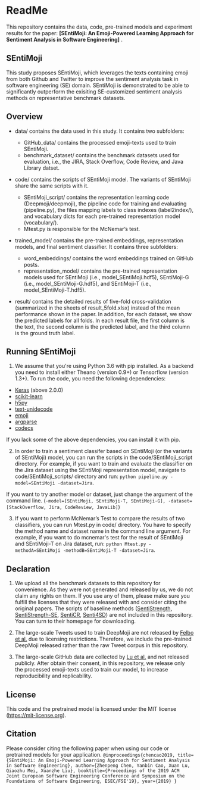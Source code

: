 # ReadMe
This repository contains the data, code, pre-trained models and experiment results for the paper: **[SEntiMoji: An Emoji-Powered Learning Approach for Sentiment Analysis in Software Engineering]** .

## SEntiMoji
This study proposes SEntiMoji, which leverages the texts containing emoji from both Github and Twitter to improve the sentiment analysis task in software engineering (SE) domain. SEntiMoji is demonstrated to be able to significantly outperform the exisiting SE-customized sentiment analysis methods on representative benchmark datasets.

## Overview
* data/ contains the data used in this study. It contains two subfolders:
  - GitHub_data/ contains the processed emoji-texts used to train SEntiMoji.
  - benchmark_dataset/ contains the benchmark datasets used for evaluation, i.e., the JIRA, Stack Overflow, Code Review, and Java Library datset.

* code/ contains the scripts of SEntiMoji model. The variants of SEntiMoji share the same scripts with it. 
  - SEntiMoji_script/ contains the representation learning code (Deepmoji/deepmoji), the pipeline code for training and evaluating (pipeline.py), the files mapping labels to class indexes (label2index/), and vocabulary dicts for each pre-trained representation model (vocabulary/).
  - Mtest.py is responsible for the McNemar’s test.

* trained_model/ contains the pre-trained embeddings, representation models, and final sentiment classifier. It contains three subfolders:
  - word_embeddings/ contains the word embeddings trained on GitHub posts. 
  - representation_model/ contains the pre-trained representation models used for SEntiMoji (i.e., model_SEntiMoji.hdf5), SEntiMoji-G (i.e., model_SEntiMoji-G.hdf5), and SEntiMoji-T (i.e., model_SEntiMoji-T.hdf5). 

* result/ contains the detailed results of five-fold cross-validation (summarized in the sheets of result_5fold.xlsx) instead of the mean performance shown in the paper. In addition, for each dataset, we show the predicted labels for all folds. In each result file, the first column is the text, the second column is the predicted label, and the third column is the ground truth label.


## Running SEntiMoji
1. We assume that you're using Python 3.6 with pip installed. As a backend you need to install either Theano (version 0.9+) or Tensorflow (version 1.3+). To run the code, you need the following dependencies:
 - [Keras](https://github.com/fchollet/keras) (above 2.0.0)
 - [scikit-learn](https://github.com/scikit-learn/scikit-learn)
 - [h5py](https://github.com/h5py/h5py)
 - [text-unidecode](https://github.com/kmike/text-unidecode)
 - [emoji](https://github.com/carpedm20/emoji)
 - [argparse](https://docs.python.org/3/library/argparse.html)
 - [codecs](https://docs.python.org/3/library/codecs.html)

If you lack some of the above dependencies, you can install it with pip.

2. In order to train a sentiment classifer based on SEntiMoji (or the variants of SEntiMoji) model, you can run the scripts in the code/SEntiMoji_script directory. 
For example, if you want to train and evaluate the classifier on the Jira dataset using the SEntiMoji representation model, navigate to code/SEntiMoji_scripts/ directory and run:
`python pipeline.py -model=SEntiMoji -dataset=Jira`.

If you want to try another model or dataset, just change the argument of the command line. (`-model=[SEntiMoji, SEntiMoji-T, SEntiMoji-G], -dataset=[StackOverflow, Jira, CodeReview, JavaLib]`)

3. If you want to perform McNemar’s Test to compare the results of two classifiers, you can run Mtest.py in code/ directory. You have to specify the method name and dataset name in the command line argument. For example, if you want to do mcnemar's test for the result of SEntiMoji and SEntiMoji-T
on Jira dataset, run: `python Mtest.py -methodA=SEntiMoji -methodB=SEntiMoji-T -dataset=Jira`.

## Declaration
1. We upload all the benchmark datasets to this repository for convenience. As they were not generated and released by us, we do not claim any rights on them. If you use any of them, please make sure you fulfill the licenses that they were released with and consider citing the original papers. The scripts of baseline methods ([SentiStrength](http://sentistrength.wlv.ac.uk/), [SentiStrength-SE](http://laser.cs.uno.edu/resources/ProjectData/SentiStrength-SE_v1.5.zip), [SentiCR](https://github.com/senticr/SentiCR), [Senti4SD](https://github.com/collab-uniba/Senti4SD))  are not included in this repository. You can turn to their homepage for downloading.

2. The large-scale Tweets used to train DeepMoji are not released by [Felbo et al.](https://arxiv.org/abs/1708.00524) due to licensing restrictions. Therefore, we include the pre-trained DeepMoji released rather than the raw Tweet corpus in this repository.

3. The large-scale GitHub data are collected by [Lu et al.](https://arxiv.org/pdf/1812.04863.pdf) and not released publicly. After obtain their consent, in this repository, we release only the processed emoji-texts used to train our model, to increase reproducibility and replicability.

## License
This code and the pretrained model is licensed under the MIT license (https://mit-license.org).

## Citation
Please consider citing the following paper when using our code or pretrained models for your application.
`@inproceedings{chencao2019,
  title={SEntiMoji: An Emoji-Powered Learning Approach for Sentiment Analysis in Software Engineering},
  author={Zhenpeng Chen, Yanbin Cao, Xuan Lu, Qiaozhu Mei, Xuanzhe Liu},
  booktitle={Proceedings of the 2019 ACM Joint European Software Engineering Conference and Symposium on the Foundations of Software Engineering, ESEC/FSE'19},
  year={2019}
}`
